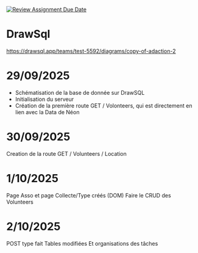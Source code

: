 [![Review Assignment Due Date](https://classroom.github.com/assets/deadline-readme-button-22041afd0340ce965d47ae6ef1cefeee28c7c493a6346c4f15d667ab976d596c.svg)](https://classroom.github.com/a/FQw970Td)

# DrawSql
https://drawsql.app/teams/test-5592/diagrams/copy-of-adaction-2


# 29/09/2025
- Schématisation de la base de donnée sur DrawSQL
- Initialisation du serveur
- Création de la première route GET / Volonteers, qui est directement en lien avec la Data de Néon

# 30/09/2025
Creation de la route GET / Volunteers / Location

# 1/10/2025
Page Asso et page Collecte/Type créés (DOM)
Faire le CRUD des Volunteers

# 2/10/2025
POST type fait
Tables modifiées
Et organisations des tâches